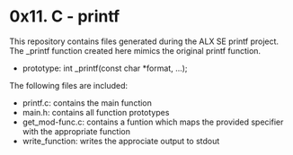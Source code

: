 # 0x11. C - printf

This repository contains files generated during the ALX SE printf project.
The _printf function created here mimics the original printf function.

- prototype: int _printf(const char *format, ...);

The following files are included:
- printf.c: contains the main function
- main.h: contains all function prototypes
- get_mod-func.c: contains a funtion which maps the provided specifier with the appropriate function
- write_function: writes the approciate output to stdout
